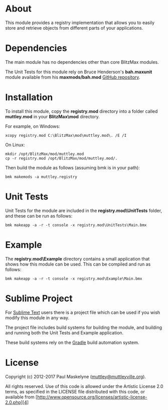 # About

This module provides a registry implementation that allows you to easily store
and retrieve objects from different parts of your applications.

# Dependencies

The main module has no dependencies other than core BlitzMax modules.

The Unit Tests for this module rely on Bruce Henderson's **bah.maxunit** module
available from his **maxmods/bah.mod** [GitHub repository][5].

# Installation

To install this module, copy the **registry.mod** directory into a folder called
**muttley.mod** in your **BlitzMax\mod** directory.

For example, on Windows:

	xcopy registry.mod C:\BlitzMax\mod\muttley.mod\. /E /I

On Linux:

	mkdir /opt/BlitzMax/mod/muttley.mod
	cp -r registry.mod /opt/BlitzMax/mod/muttley.mod/.

Then build the module as follows (assuming bmk is in your path):

	bmk makemods -a muttley.registry

# Unit Tests

Unit Tests for the module are included in the **registry.mod\UnitTests** folder,
and these can be run as follows:

	bmk makeapp -a -r -t console -x registry.mod\UnitTests\Main.bmx

# Example

The **registry.mod\Example** directory contains a small  application that shows
how this module can be used.  This can be compiled and run as follows:

	bmk makeapp -a -r -t console -x registry.mod\Example\Main.bmx

# Sublime Project

For [Sublime Text][1] users there is a project file which can be used if you
wish modify this module in any way.

The project file includes build systems for building the module, and building
and running both the Unit Tests and Example application.

These build systems rely on the [Gradle][2] build automation system.

# License

Copyright (c) 2012-2017 Paul Maskelyne ([muttley@muttleyville.org][3]).

All rights reserved. Use of this code is allowed under the Artistic License
2.0 terms, as specified in the LICENSE file distributed with this code, or
available from [http://www.opensource.org/licenses/artistic-license-2.0.php][4]

[1]: http://www.sublimetext.com/
[2]: http://www.gradle.org/
[3]: mailto:muttley@muttleyville.org
[4]: http://www.opensource.org/licenses/artistic-license-2.0.php
[5]: https://github.com/maxmods/bah.mod
